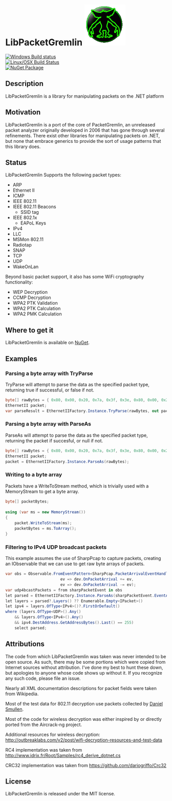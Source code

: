 # LibPacketGremlin ![LibPacketGremlin](https://raw.githubusercontent.com/SapientGuardian/LibPacketGremlin/master/resources/GremlinBig.png)

[![Windows Build status](https://ci.appveyor.com/api/projects/status/qyts6uw1t19m3wck?svg=true)](https://ci.appveyor.com/project/SapientGuardian/LibPacketGremlin)<br />
[![Linux/OSX Build Status](https://travis-ci.org/SapientGuardian/LibPacketGremlin.png)](https://travis-ci.org/SapientGuardian/LibPacketGremlin)<br />
[![NuGet Package](https://img.shields.io/nuget/vpre/LibPacketGremlin.svg)](https://www.nuget.org/packages/LibPacketGremlin/)

## Description
LibPacketGremlin is a library for manipulating packets on the .NET platform

## Motivation
LibPacketGremlin is a port of the core of PacketGremlin, an unreleased packet analyzer originally developed in 2006 that has gone through several refinements.
There exist other libraries for manipulating packets on .NET, but none that embrace generics to provide the sort of usage patterns that this library does.

## Status
LibPacketGremlin Supports the following packet types:

* ARP
* Ethernet II
* ICMP
* IEEE 802.11
* IEEE 802.11 Beacons
  * SSID tag
* IEEE 802.1x
  * EAPoL Keys
* IPv4
* LLC
* MSMon 802.11
* Radiotap
* SNAP
* TCP
* UDP
* WakeOnLan

Beyond basic packet support, it also has some WiFi cryptography functionality:

* WEP Decryption
* CCMP Decryption
* WPA2 PTK Validation
* WPA2 PTK Calculation
* WPA2 PMK Calculation

## Where to get it
LibPacketGremlin is available on [NuGet](https://www.nuget.org/packages/LibPacketGremlin/).

## Examples

### Parsing a byte array with TryParse
TryParse will attempt to parse the data as the specified packet type, returning true if successful, or false if not.
```C#
byte[] rawBytes = { 0x80, 0x00, 0x20, 0x7a, 0x3f, 0x3e, 0x80, 0x00, 0x20, 0x20, 0x3a, 0xae, 0x08, 0x00, 0xFF, 0xFF, 0xFF, 0xFF };
EthernetII packet;
var parseResult = EthernetIIFactory.Instance.TryParse(rawBytes, out packet);
```
### Parsing a byte array with ParseAs
ParseAs will attempt to parse the data as the specified packet type, returning the packet if succesful, or null if not.
```C#
byte[] rawBytes = { 0x80, 0x00, 0x20, 0x7a, 0x3f, 0x3e, 0x80, 0x00, 0x20, 0x20, 0x3a, 0xae, 0x08, 0x00, 0xFF, 0xFF, 0xFF, 0xFF };
EthernetII packet;
packet = EthernetIIFactory.Instance.ParseAs(rawBytes);
```

### Writing to a byte array
Packets have a WriteToStream method, which is trivially used with a MemoryStream to get a byte array.
```C#
byte[] packetBytes;

using (var ms = new MemoryStream())
{
	packet.WriteToStream(ms);
	packetBytes = ms.ToArray();
}
```

### Filtering to IPv4 UDP broadcast packets
This example assumes the use of SharpPcap to capture packets, creating an IObservable that we can use to get raw byte arrays of packets.
```C#
var obs = Observable.FromEventPattern<SharpPcap.PacketArrivalEventHandler, SharpPcap.CaptureEventArgs>(
                        ev => dev.OnPacketArrival += ev,
                        ev => dev.OnPacketArrival -= ev);
var udp4bcastPackets = from sharpPacketEvent in obs
let parsed = EthernetIIFactory.Instance.ParseAs(sharpPacketEvent.EventArgs.Packet.Data)
let layers = parsed?.Layers() ?? Enumerable.Empty<IPacket>()
let ipv4 = layers.OfType<IPv4>()?.FirstOrDefault()
where (layers.OfType<UDP>().Any()
    && layers.OfType<IPv4>().Any()
    && ipv4.DestAddress.GetAddressBytes().Last() == 255)
    select parsed;
```

## Attributions
The code from which LibPacketGremlin was taken was never intended to be open source.
As such, there may be some portions which were copied from Internet sources without attribution.
I've done my best to hunt these down, but apologies to anyone whose code shows up without it. If you recognize any such code, please file an issue.

Nearly all XML documentation descriptions for packet fields were taken from Wikipedia.

Most of the test data for 802.11 decryption use packets collected by [Daniel Smullen](http://www.daniel-smullen.com/).

Most of the code for wireless decryption was either inspired by or directly ported from the Aircrack-ng project.

Additional resources for wireless decryption: http://outbreaklabs.com/v2/post/wifi-decryption-resources-and-test-data

RC4 implementation was taken from http://www.idrix.fr/Root/Samples/rc4_derive_dotnet.cs

CRC32 implementation was taken from https://github.com/dariogriffo/Crc32

## License
LibPacketGremlin is released under the MIT license.
